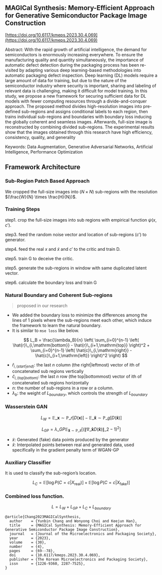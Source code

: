 ## MAGICal Synthesis: Memory-Efficient Approach for Generative Semiconductor Package Image Construction

[https://doi.org/10.6117/kmeps.2023.30.4.069](https://doi.org/10.6117/kmeps.2023.30.4.069)


Abstract: With the rapid growth of artificial intelligence, the demand for semiconductors is enormously increasing
everywhere. To ensure the manufacturing quality and quantity simultaneously, the importance of automatic defect detection
during the packaging process has been re-visited by adapting various deep learning-based methodologies into automatic
packaging defect inspection. Deep learning (DL) models require a large amount of data for training, but due to the nature
of the semiconductor industry where security is important, sharing and labeling of relevant data is challenging, making
it difficult for model training. In this study, we propose a new framework for securing sufficient data for DL models
with fewer computing resources through a divide-and-conquer approach. The proposed method divides high-resolution
images into pre-defined sub-regions and assigns conditional labels to each region, then trains individual sub-regions and
boundaries with boundary loss inducing the globally coherent and seamless images. Afterwards, full-size image is
reconstructed by combining divided sub-regions. The experimental results show that the images obtained through this
research have high efficiency, consistency, quality, and generality

Keywords: Data Augmentation, Generative Adversarial Networks, Artificial Intelligence, Performance Optimization

## Framework Architecture

### Sub-Region Patch Based Approach

We cropped the full-size images into ($N \times N$) sub-regions with the resolution $(\frac{W}{N} \times \frac{H}{N})$.

### Training Steps

step1. crop the full-size images into sub regions with empirical function $\psi(x, c')$.

step3. feed the random noise vector and location of sub-regions ($c'$) to generator.

step4. feed the real $x$ and $\tilde{x}$ and $c'$ to the critic and train D.

step5. train G to deceive the critic.

step5. generate the sub-regions in window with same duplicated latent vector.

step6. calculate the boundary loss and train G


### Natural Boundary and Coherent Sub-regions

> proposed in our research   



- We added the boundary loss to minimize the differences among the lines of 1 pixels where the sub-regions meet each other, which induce the framework to learn the natural boundary.
- It is similar to `mse loss` like below.


$$
L_B = \frac{\lambda_B}{n} \left( \sum_{i=0}^{n-1} \left( \hat{r}\_{i,\mathrm{bottom}} - \hat{r}\_{i+1,\mathrm{top}} \right)^2 + \sum_{i=0}^{n-1} \left( \hat{c}\_{i,\mathrm{right}} - \hat{c}\_{i+1,\mathrm{left}} \right)^2 \right)
$$


- $\hat{r}_{i, (start|end)}$: the last $n$ column (the right|leftmost) vector of ith of concatenated sub regions vertically
- $\hat{c}_{i, (top|bottom)}$: the last $n$ row (the top|bottommost) vector of ith of concatenated sub regions horizontally
- $n$: the number of sub-regions in a row or a column.
- $\lambda_b$: the weight of $L_{boundary}$, which controls the strength of $L_{boundary}$


   

### Wasserstein GAN

$$ L_W = \mathbb{E}\_{ \mathbf{x} \sim \mathbb{P}\_r}[D( \mathbf{x})] - \mathbb{E}\_{ \mathbf{ \tilde{x}} \sim \mathbb{P}\_g}[D( \mathbf{ \tilde{x}})] $$


$$
L_{GP} = \lambda\_{GP} \mathbb{E}_{\mathbf{\hat{x}} \sim \mathbb{P}\_{\hat{x}}} \left[ \left( \|\nabla\_{\mathbf{\hat{x}}} D(\mathbf{\hat{x}})\|\_2 - 1 \right)^2 \right]
$$



- $\tilde{x}$: Generated (fake) data points produced by the generator
- $\hat{x}$: Interpolated points between real and generated data, used specifically in the gradient penalty term of WGAN-GP

### Auxiliary Classifier

It is used to classify the sub-region’s location.

$$
L_C = \mathbb{E}[\log P(C = c | X_{\text{real}})] + \mathbb{E}[\log P(C = c | X_{\text{fake}})]
$$

### Combined loss function.

$$
L = L_W + L_{GP} + L_C + L_{boundary}
$$

```
@article{Chang2023MAGICalSynthesis,
  author    = {Yunbin Chang and Wonyong Choi and Keejun Han},
  title     = {MAGICal Synthesis: Memory-Efficient Approach for Generative Semiconductor Package Image Construction},
  journal   = {Journal of the Microelectronics and Packaging Society},
  year      = {2023},
  volume    = {30},
  number    = {4},
  pages     = {69--78},
  doi       = {10.6117/kmeps.2023.30.4.069},
  publisher = {The Korean Microelectronics and Packaging Society},
  issn      = {1226-9360, 2287-7525},
}
```
